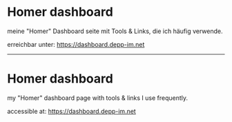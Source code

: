 # Homer dashboard

meine "Homer" Dashboard seite mit Tools & Links, die ich häufig verwende.

erreichbar unter:
https://dashboard.depp-im.net

----------

# Homer dashboard

my "Homer" dashboard page with tools & links I use frequently.

accessible at:
https://dashboard.depp-im.net



